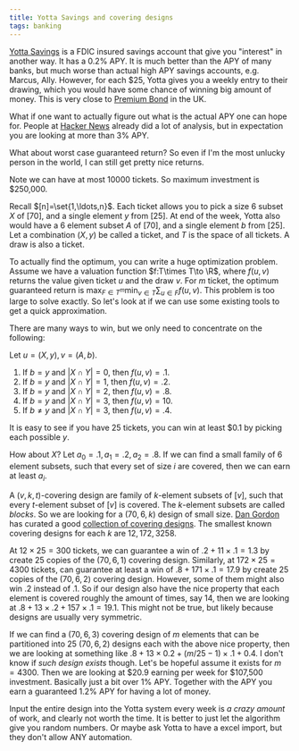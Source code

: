 ```yaml
---
title: Yotta Savings and covering designs
tags: banking
---
```


[Yotta Savings](https://www.withyotta.com/) is a FDIC insured savings account that give you "interest" in another way. It has a 0.2% APY. It is much better than the APY of many banks, but much worse than actual high APY savings accounts, e.g. Marcus, Ally. However, for each \$25, Yotta gives you a weekly entry to their drawing, which you would have some chance of winning big amount of money. This is very close to [Premium Bond](https://en.wikipedia.org/wiki/Premium_Bond) in the UK.

What if one want to actually figure out what is the actual APY one can hope for. People at [Hacker News](https://news.ycombinator.com/item?id=23780062) already did a lot of analysis, but in expectation you are looking at more than 3% APY.

What about worst case guaranteed return? So even if I'm the most unlucky person in the world, I can still get pretty nice returns.

Note we can have at most 10000 tickets. So maximum investment is \$250,000.

Recall $[n]=\set{1,\ldots,n}$.
Each ticket allows you to pick a size $6$ subset $X$ of $[70]$, and a single element $y$ from $[25]$. 
At end of the week, Yotta also would have a $6$ element subset $A$ of $[70]$, and a single element $b$ from $[25]$. Let a combination $(X,y)$ be called a ticket, and $T$ is the space of all tickets. A draw is also a ticket.

To actually find the optimum, you can write a huge optimization problem. Assume we have a valuation function $f:T\times T\to \R$, where $f(u,v)$ returns the value given ticket $u$ and the draw $v$. For $m$ ticket, the optimum guaranteed return is $\max_{F\in T^m} \min_{v\in T} \sum_{u\in F} f(u,v)$. This problem is too large to solve exactly. So let's look at if we can use some existing tools to get a quick approximation. 

There are many ways to win, but we only need to concentrate on the following:

Let $u=(X,y), v=(A,b)$.

 1. If $b=y$ and $|X\cap Y|=0$, then $f(u,v)=.1$.
 2. If $b=y$ and $|X\cap Y|=1$, then $f(u,v)=.2$.
 3. If $b=y$ and $|X\cap Y|=2$, then $f(u,v)=.8$.
 4. If $b=y$ and $|X\cap Y|=3$, then $f(u,v)=10$.
 5. If $b\neq y$ and $|X\cap Y|=3$, then $f(u,v)=.4$.

It is easy to see if you have 25 tickets, you can win at least \$0.1 by picking each possible $y$.

How about $X$? Let $a_0=.1, a_1=.2, a_2=.8$. If we can find a small family of $6$ element subsets, such that every set of size $i$ are covered, then we can earn at least $a_i$.

A $(v,k,t)$-covering design are family of $k$-element subsets of $[v]$, such that every $t$-element subset of $[v]$ is covered. The $k$-element subsets are called *blocks*. So we are looking for a $(70,6,k)$ design of small size. 
[Dan Gordon](https://www.dmgordon.org) has curated a good [collection of covering designs](https://www.dmgordon.org/cover/). 
The smallest known covering designs for each $k$ are $12, 172, 3258$.

At $12\times 25=300$ tickets, we can guarantee a win of $.2+11\times .1=1.3$ by create 25 copies of the $(70,6,1)$ covering design. 
Similarly, at $172\times 25=4300$ tickets, can guarantee at least a win of $.8+171\times .1=17.9$ by create 25 copies of the $(70,6,2)$ covering design. However, some of them might also win $.2$ instead of $.1$. So if our design also have the nice property that each element is covered roughly the amount of times, say 14, then we are looking at $.8+13\times .2 + 157\times .1=19.1$. This might not be true, but likely because designs are usually very symmetric. 

If we can find a $(70,6,3)$ covering design of $m$ elements that can be partitioned into 25 $(70,6,2)$ designs each with the above nice property, then we are looking at something like $.8+13\times 0.2 + (m/25-1)\times .1+0.4$. I don't know if *such design exists* though. Let's be hopeful assume it exists for $m=4300$. Then we are looking at \$20.9 earning per week for \$107,500 investment. Basically just a bit over 1\% APY. Together with the APY you earn a guaranteed 1.2\% APY for having a lot of money.

Input the entire design into the Yotta system every week is *a crazy amount* of work, and clearly not worth the time. It is better to just let the algorithm give you random numbers. Or maybe ask Yotta to have a excel import, but they don't allow ANY automation. 
